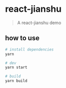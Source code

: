 # react-jianshu
> A react-jianshu demo

## how to use

``` bash
# install dependencies
yarn

# dev
yarn start

# build
yarn build
```
